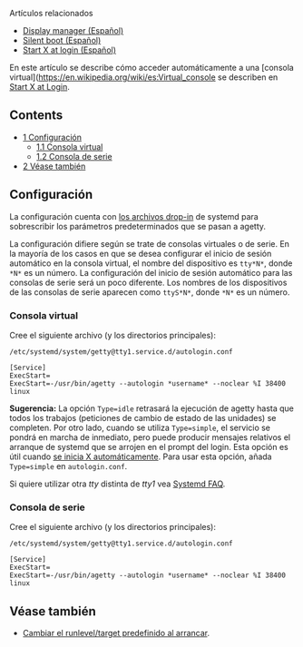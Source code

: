 Artículos relacionados

*   [Display manager (Español)](/index.php/Display_manager_(Espa%C3%B1ol) "Display manager (Español)")
*   [Silent boot (Español)](/index.php/Silent_boot_(Espa%C3%B1ol) "Silent boot (Español)")
*   [Start X at login (Español)](/index.php/Start_X_at_login_(Espa%C3%B1ol) "Start X at login (Español)")

En este artículo se describe cómo acceder automáticamente a una [consola virtual](https://en.wikipedia.org/wiki/es:Virtual_console se describen en [Start X at Login](/index.php/Start_X_at_login_(Espa%C3%B1ol) "Start X at login (Español)").

## Contents

*   [1 Configuración](#Configuraci.C3.B3n)
    *   [1.1 Consola virtual](#Consola_virtual)
    *   [1.2 Consola de serie](#Consola_de_serie)
*   [2 Véase también](#V.C3.A9ase_tambi.C3.A9n)

## Configuración

La configuración cuenta con [los archivos drop-in](/index.php/Systemd#Editing_provided_units "Systemd") de systemd para sobrescribir los parámetros predeterminados que se pasan a agetty.

La configuración difiere según se trate de consolas virtuales o de serie. En la mayoría de los casos en que se desea configurar el inicio de sesión automático en la consola virtual, el nombre del dispositivo es `tty*N*`, donde `*N*` es un número. La configuración del inicio de sesión automático para las consolas de serie será un poco diferente. Los nombres de los dispositivos de las consolas de serie aparecen como `ttyS*N*`, donde `*N*` es un número.

### Consola virtual

Cree el siguiente archivo (y los directorios principales):

 `/etc/systemd/system/getty@tty1.service.d/autologin.conf` 
```
[Service]
ExecStart=
ExecStart=-/usr/bin/agetty --autologin *username* --noclear %I 38400 linux
```

**Sugerencia:** La opción `Type=idle` retrasará la ejecución de agetty hasta que todos los trabajos (peticiones de cambio de estado de las unidades) se completen. Por otro lado, cuando se utiliza `Type=simple`, el servicio se pondrá en marcha de inmediato, pero puede producir mensajes relativos el arranque de systemd que se arrojen en el prompt del login. Esta opción es útil cuando [se inicia X automáticamente](/index.php/Start_X_at_login_(Espa%C3%B1ol) "Start X at login (Español)"). Para usar esta opción, añada `Type=simple` en `autologin.conf`.

Si quiere utilizar otra *tty* distinta de *tty1* vea [Systemd FAQ](/index.php/Systemd_FAQ#Q:_How_do_I_change_the_number_of_gettys_running_by_default.3F "Systemd FAQ").

### Consola de serie

Cree el siguiente archivo (y los directorios principales):

 `/etc/systemd/system/getty@tty1.service.d/autologin.conf` 
```
[Service]
ExecStart=
ExecStart=-/usr/bin/agetty --autologin *username* --noclear %I 38400 linux
```

## Véase también

*   [Cambiar el runlevel/target predefinido al arrancar](/index.php/Systemd_(Espa%C3%B1ol)#Cambiar_el_target_predeterminado_para_arrancar "Systemd (Español)").